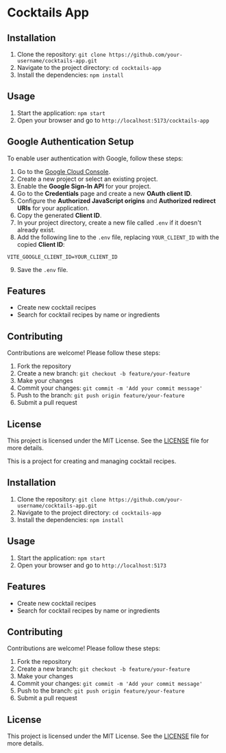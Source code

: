# Cocktails App

## Installation

1. Clone the repository: `git clone https://github.com/your-username/cocktails-app.git`
2. Navigate to the project directory: `cd cocktails-app`
3. Install the dependencies: `npm install`

## Usage

1. Start the application: `npm start`
2. Open your browser and go to `http://localhost:5173/cocktails-app`

## Google Authentication Setup

To enable user authentication with Google, follow these steps:

1. Go to the [Google Cloud Console](https://console.cloud.google.com/).
2. Create a new project or select an existing project.
3. Enable the **Google Sign-In API** for your project.
4. Go to the **Credentials** page and create a new **OAuth client ID**.
5. Configure the **Authorized JavaScript origins** and **Authorized redirect URIs** for your application.
6. Copy the generated **Client ID**.
7. In your project directory, create a new file called `.env` if it doesn't already exist.
8. Add the following line to the `.env` file, replacing `YOUR_CLIENT_ID` with the copied **Client ID**:

```
VITE_GOOGLE_CLIENT_ID=YOUR_CLIENT_ID
```

9. Save the `.env` file.

## Features

- Create new cocktail recipes
- Search for cocktail recipes by name or ingredients

## Contributing

Contributions are welcome! Please follow these steps:

1. Fork the repository
2. Create a new branch: `git checkout -b feature/your-feature`
3. Make your changes
4. Commit your changes: `git commit -m 'Add your commit message'`
5. Push to the branch: `git push origin feature/your-feature`
6. Submit a pull request

## License

This project is licensed under the MIT License. See the [LICENSE](LICENSE) file for more details.

This is a project for creating and managing cocktail recipes.

## Installation

1. Clone the repository: `git clone https://github.com/your-username/cocktails-app.git`
2. Navigate to the project directory: `cd cocktails-app`
3. Install the dependencies: `npm install`

## Usage

1. Start the application: `npm start`
2. Open your browser and go to `http://localhost:5173`

## Features

- Create new cocktail recipes
- Search for cocktail recipes by name or ingredients

## Contributing

Contributions are welcome! Please follow these steps:

1. Fork the repository
2. Create a new branch: `git checkout -b feature/your-feature`
3. Make your changes
4. Commit your changes: `git commit -m 'Add your commit message'`
5. Push to the branch: `git push origin feature/your-feature`
6. Submit a pull request

## License

This project is licensed under the MIT License. See the [LICENSE](LICENSE) file for more details.
